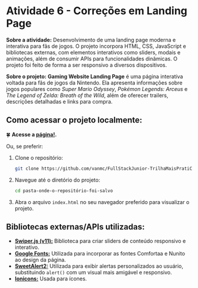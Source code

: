 # Atividade 6 - Correções em Landing Page

**Sobre a atividade:** Desenvolvimento de uma landing page moderna e interativa para fãs de jogos. O projeto incorpora HTML, CSS, JavaScript e bibliotecas externas, com elementos interativos como sliders, modais e animações, além de consumir APIs para funcionalidades dinâmicas. O projeto foi feito de forma a ser responsivo a diversos dispositivos.

 **Sobre o projeto:** **Gaming Website Landing Page** é uma página interativa voltada para fãs de jogos da Nintendo. Ela apresenta informações sobre jogos populares como *Super Mario Odyssey*, *Pokémon Legends: Arceus* e *The Legend of Zelda: Breath of the Wild*, além de oferecer trailers, descrições detalhadas e links para compra.

## Como acessar o projeto localmente:
🍀 **Acesse a [página!](https://gamingwebsite-theta.vercel.app/).**

Ou, se preferir: 

1. Clone o repositório:
    ```bash
    git clone https://github.com/vanmc/FullStackJunior-TrilhaMaisPratiCodificaEdu/tree/276d32053e643c70568467d811fc09541c340964/module03-FrontEnd/Atividades/Atividade6-LPNintendo
    ```

2. Navegue até o diretório do projeto:
    ```bash
    cd pasta-onde-o-repositório-foi-salvo
    ```

3. Abra o arquivo `index.html` no seu navegador preferido para visualizar o projeto.

## Bibliotecas externas/APIs utilizadas:

- **[Swiper.js (v11):](https://swiperjs.com/)** Biblioteca para criar sliders de conteúdo responsivo e interativo.
- **[Google Fonts:](https://fonts.google.com/)** Utilizada para incorporar as fontes Comfortaa e Nunito ao design da página.
- **[SweetAlert2:](https://sweetalert2.github.io/)** Utilizada para exibir alertas personalizados ao usuário, substituindo `alert()` com um visual mais amigável e responsivo.
- **[Ionicons:](https://ionicons.com/)** Usada para ícones.


